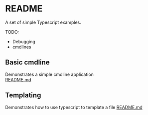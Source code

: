 # README
A set of simple Typescript examples. 

TODO:
* Debugging 
* cmdlines

## Basic cmdline 
Demonstrates a simple cmdline application  
[README.md](./01_basic_cmdline/README.md)  

## Templating
Demonstrates how to use typescript to template a file
[README.md](./02_templating/README.md)  


